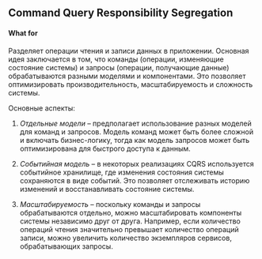 ## Command Query Responsibility Segregation

#### What for 
 Разделяет операции чтения и записи данных в приложении. Основная идея заключается в том, что команды (операции, изменяющие состояние системы) и запросы (операции, получающие данные) обрабатываются разными моделями и компонентами. Это позволяет оптимизировать производительность, масштабируемость и сложность системы.

Основные аспекты:

1. *Отдельные модели* – предполагает использование разных моделей для команд и запросов. Модель команд может быть более сложной и включать бизнес-логику, тогда как модель запросов может быть оптимизирована для быстрого доступа к данным.

2. *Событийная модель* – в некоторых реализациях CQRS используется событийное хранилище, где изменения состояния системы сохраняются в виде событий. Это позволяет отслеживать историю изменений и восстанавливать состояние системы.

3. *Масштабируемость* – поскольку команды и запросы обрабатываются отдельно, можно масштабировать компоненты системы независимо друг от друга. Например, если количество операций чтения значительно превышает количество операций записи, можно увеличить количество экземпляров сервисов, обрабатывающих запросы.